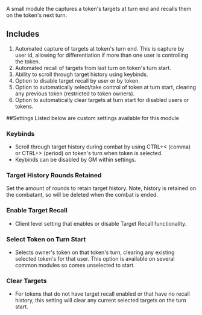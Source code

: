 A small module the captures a token's targets at turn end and recalls them on the token's next turn.

## Includes
1. Automated capture of targets at token's turn end. This is capture by user id, allowing for differentiation if more than one user is controlling the token.
2. Automated recall of targets from last turn on token's turn start.
3. Ability to scroll through target history using keybinds.
4. Option to disable target recall by user or by token.
5. Option to automatically select/take control of token at turn start, clearing any previous token (restricted to token owners).
6. Option to automatically clear targets at turn start for disabled users or tokens.

##Settings
Listed below are custom settings available for this module

### Keybinds
* Scroll through target history during combat by using CTRL+< (comma) or CTRL+> (period) on token's turn when token is selected.
* Keybinds can be disabled by GM within settings.

### Target History Rounds Retained
Set the amount of rounds to retain target history. Note, history is retained on the combatant, so will be deleted when the combat is ended.

### Enable Target Recall
* Client level setting that enables or disable Target Recall functionality.

### Select Token on Turn Start
* Selects owner's token on that token's turn, clearing any existing selected token's for that user. This option is available on several common modules so comes unselected to start.

### Clear Targets
* For tokens that do not have target recall enabled or that have no recall history, this setting will clear any current selected targets on the turn start. 
